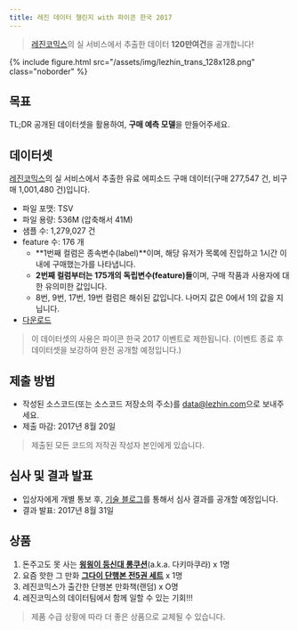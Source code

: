 ```yaml
---
title: 레진 데이터 챌린지 with 파이콘 한국 2017
---
```


> [레진코믹스](https://www.lezhin.com/)의 실 서비스에서 추출한 데이터 **120만여건**을 공개합니다!

{% include figure.html src="/assets/img/lezhin_trans_128x128.png" class="noborder" %}

## 목표

TL;DR 공개된 데이터셋을 활용하여, **구매 예측 모델**을 만들어주세요.

## 데이터셋

[레진코믹스](https://www.lezhin.com/)의 실 서비스에서 추출한
유료 에피소드 구매 데이터(구매 277,547 건, 비구매 1,001,480 건)입니다.

* 파일 포맷: TSV
* 파일 용량: 536M (압축해서 41M)
* 샘플 수: 1,279,027 건
* feature 수:  176 개
  - **1번째 컬럼은 종속변수(label)**이며, 해당 유저가 목록에 진입하고 1시간 이내에 구매했는가를 나타냅니다.
  - **2번째 컬럼부터는 175개의 독립변수(feature)들**이며, 구매 작품과 사용자에 대한 유의미한 값입니다.
  - 8번, 9번, 17번, 19번 컬럼은 해쉬된 값입니다. 나머지 값은 0에서 1의 값을 지닙니다.
* [다운로드](https://storage.googleapis.com/lz-insight/pycon17/dataset/lezhin_dataset_training.tar.gz)

> 이 데이터셋의 사용은 파이콘 한국 2017 이벤트로 제한됩니다.
> (이벤트 종료 후 데이터셋을 보강하여 완전 공개할 예정입니다.)

## 제출 방법

* 작성된 소스코드(또는 소스코드 저장소의 주소)를 [data@lezhin.com](mailto:data@lezhin.com)으로 보내주세요.
* 제출 마감: 2017년 8월 20일

> 제출된 모든 코드의 저작권 작성자 본인에게 있습니다.

## 심사 및 결과 발표

* 입상자에게 개별 통보 후, [기술 블로그](http://tech.lezhin.com)를 통해서 심사 결과를 공개할 예정입니다.
* 결과 발표: 2017년 8월 31일

## 상품

1. 돈주고도 못 사는 [**읭읭이 등신대 롱쿠션**](http://teampresent.net/tp/archives/351)(a.k.a. 다키마쿠라) x 1명
2. 요즘 핫한 그 만화 [**그다이 단행본 전5권 세트**](http://www.yes24.com/24/goods/43950133) x 1명
3. 레진코믹스가 출간한 단행본 만화책(랜덤) x O명
4. 레진코믹스의 데이터팀에서 함께 일할 수 있는 기회!!!

> 제품 수급 상황에 따라 더 좋은 상품으로 교체될 수 있습니다.

